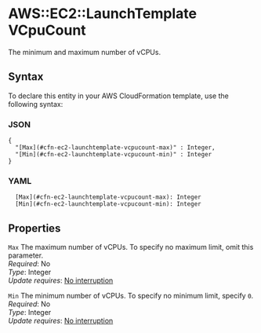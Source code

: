 # AWS::EC2::LaunchTemplate VCpuCount<a name="aws-properties-ec2-launchtemplate-vcpucount"></a>

The minimum and maximum number of vCPUs\.

## Syntax<a name="aws-properties-ec2-launchtemplate-vcpucount-syntax"></a>

To declare this entity in your AWS CloudFormation template, use the following syntax:

### JSON<a name="aws-properties-ec2-launchtemplate-vcpucount-syntax.json"></a>

```
{
  "[Max](#cfn-ec2-launchtemplate-vcpucount-max)" : Integer,
  "[Min](#cfn-ec2-launchtemplate-vcpucount-min)" : Integer
}
```

### YAML<a name="aws-properties-ec2-launchtemplate-vcpucount-syntax.yaml"></a>

```
  [Max](#cfn-ec2-launchtemplate-vcpucount-max): Integer
  [Min](#cfn-ec2-launchtemplate-vcpucount-min): Integer
```

## Properties<a name="aws-properties-ec2-launchtemplate-vcpucount-properties"></a>

`Max` <a name="cfn-ec2-launchtemplate-vcpucount-max"></a>
The maximum number of vCPUs\. To specify no maximum limit, omit this parameter\.  
_Required_: No  
_Type_: Integer  
_Update requires_: [No interruption](https://docs.aws.amazon.com/AWSCloudFormation/latest/UserGuide/using-cfn-updating-stacks-update-behaviors.html#update-no-interrupt)

`Min` <a name="cfn-ec2-launchtemplate-vcpucount-min"></a>
The minimum number of vCPUs\. To specify no minimum limit, specify `0`\.  
_Required_: No  
_Type_: Integer  
_Update requires_: [No interruption](https://docs.aws.amazon.com/AWSCloudFormation/latest/UserGuide/using-cfn-updating-stacks-update-behaviors.html#update-no-interrupt)

